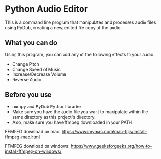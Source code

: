 # Python Audio Editor
This is a command line program that manipulates and processes audio files using PyDub, creating a new, edited file copy of the audio.



## What you can do
Using this program, you can add any of the following effects to your audio:
 - Change Pitch
 - Change Speed of Music
 - Increase/Decrease Volume
 - Reverse Audio


## Before you use
- numpy and PyDub Python libraries
- Make sure you have the audio file you want to manipulate within the same directory as this project's directory.
- Also, make sure you have ffmpeg downloaded in your PATH 

FFMPEG download on mac: https://www.imymac.com/mac-tips/install-ffmpeg-mac.html

FFMPEG download on windows: https://www.geeksforgeeks.org/how-to-install-ffmpeg-on-windows/
